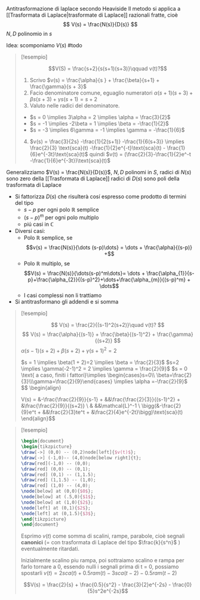 Antitrasformazione di laplace secondo Heaviside
Il metodo si applica a [[Trasformata di Laplace|trasformate di Laplace]] razionali fratte, cioè
$$
V(s) = \frac{N(s)}{D(s)}
$$
$N,D$ polinomio in $s$

Idea: scomponiamo $V(s)$ #todo 

> [!esempio]
> 
> $$V(S) = \frac{s+2}{s(s+1)(s+3)}\qquad v(t)?$$
> 1. Scrivo $v(s) = \frac{\alpha}{s } + \frac{\beta}{s+1} + \frac{\gamma}{s + 3}$
> 2. Facio denominatore comune, eguaglio numeratori
>    $\alpha(s+1)(s+3) + \beta s(s+3) + \gamma s(s+1) = s+2$
> 3. Valuto nelle radici del denominatore.
>   - $s = 0 \implies 3\alpha = 2 \implies \alpha = \frac{3}{2}$
>   - $s = -1 \implies -2\beta = 1 \implies \beta = -\frac{1}{2}$ 
>   - $s = -3 \implies 6\gamma = -1 \implies \gamma = -\frac{1}{6}$
> 4. $v(s) = \frac{3}{2s} -\frac{1}{2(s+1)} -\frac{1}{6(s+3)} \implies \frac{2}{3} \text{sca}(t) -\frac{1}{2}e^{-t}\text{sca}(t) - \frac{1}{6}e^{-3t}\text{sca}(t)$ 
>    quindi $v(t) = (\frac{2}{3}-\frac{1}{2}e^-t -\frac{1}{6}e^{-3t})\text{sca}(t)$


Generalizziamo
$V(s) = \frac{N(s)}{D(s)}$, $N,D$ polinomi in $S$, 
radici di $N(s)$ sono zero della [[Trasformata di Laplace]]
radici di $D(s)$ sono poli della trasformata di Laplace

- Si fattorizza $D(s)$ che risulterà cosí espresso come prodotto di termini del tipo 
	- $s - p$ per ogni polo $\mathbb{R}$ semplice
	- $(s-p)^m$ per ogni polo multiplo
	- piú casi in $\mathbb{C}$
- Diversi casi: 
	- Polo $\mathbb{R}$ semplice, se $$v(s) = \frac{N(s)}{\dots (s-p)\dots} = \dots + \frac{\alpha}{(s-p)} +$$
	- Polo $\mathbb{R}$ multiplo, se $$V(s) = \frac{N(s)}{\dots(s-p)^m\dots}= \dots + \frac{\alpha_{1}}{s-p}+\frac{\alpha_{2}}{(s-p)^2}+\dots+\frac{\alpha_{m}}{(s-p)^m} + \dots$$
	- I casi complessi non li trattiamo
- Si antitrasformano gli addendi e si somma

> [!esempio]
> 
> $$
> V(s) = \frac{2}{(s-1)^2(s+2)}\quad v(t)?
> $$
> $$
> V(s) = \frac{\alpha}{(s-1)} + \frac{\beta}{(s-1)^2} + \frac{\gamma}{(s+2)}
> $$
> $\alpha(s-1)(s+2)+\beta(s+2)+\gamma(s+1)^2 = 2$
> 
> $s = 1 \implies \beta(1 + 2)=2 \implies \beta = \frac{2}{3}$
> $s=2 \implies \gamma(-2-1)^2 = 2 \implies \gamma = \frac{2}{9}$
> $s = 0 \text{ a caso, finiti i fattori}\implies \begin{cases}s=0\\ \beta=\frac{2}{3}\\\gamma=\frac{2}{9}\end{cases} \implies \alpha =-\frac{2}{9}$
> $$
> \begin{align}
> 
> V(s) = &-\frac{\frac{2}{9}}{s-1} + &&\frac{\frac{2}{3}}{(s-1)^2} + &\frac{\frac{2}{9}}{(s+2)} \\
> & &&\mathcal{L}^-1 \\
> \bigg(&-\frac{2}{9}e^t + &&\frac{2}{3}te^t + &\frac{2}{4}e^{-2t}\bigg)\text{sca}(t)
> \end{align}$$

> [!esempio]
> ```tikz
> \begin{document}
> \begin{tikzpicture}
> \draw[->] (0,0) -- (0,2)node[left]{$v(t)$};
> \draw[->] (-1,0)-- (4,0)node[below right]{t};
> \draw[red](-1,0) -- (0,0);
> \draw[red] (0,0) -- (0,1);
> \draw[red] (0,1) -- (1,1.5);
> \draw[red] (1,1.5) -- (1,0);
> \draw[red] (1,0) -- (4,0);
> \node[below] at (0,0){$0$};
> \node[below] at (.5,0){$1$};
> \node[below] at (1,0){$2$};
> \node[left] at (0,1){$2$};
> \node[left] at (0,1.5){$3$};
> \end{tikzpicture}
> \end{document}
> ```
> Esprimo $v(t)$ come somma di scalini, rampe, parabole, cioè segnali **canonici** (= con trasformata di Laplace del tipo $\frac{k}{s^n}$ ) eventualmente ritardati.
> 
> Inizialmente scalino piu rampa, poi sottraiamo scalino e rampa per farlo tornare a 0, essendo nulli i segnali prima di t = 0, possiamo spostarli $v(t) =2sca(t) + 0.5 ram(t) -3sca(t-2) -0.5ram(t-2)$
> 
> $$V(s) = \frac{2}{s} + \frac{0.5}{s^2} - \frac{3}{2}e^{-2s} - \frac{0}{5}s^2e^{-2s}$$

